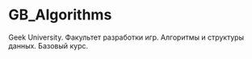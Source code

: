 # GB_Algorithms
Geek University. Факультет разработки игр. Алгоритмы и структуры данных. Базовый курс.
